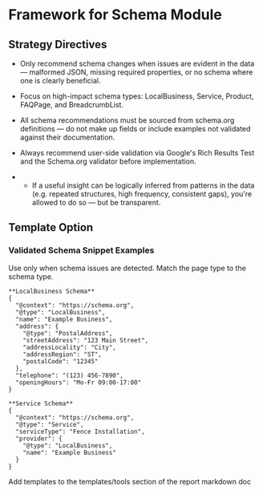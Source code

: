 
# Framework for Schema Module

## Strategy Directives
- Only recommend schema changes when issues are evident in the data — malformed JSON, missing required properties, or no schema where one is clearly beneficial.
- Focus on high-impact schema types: LocalBusiness, Service, Product, FAQPage, and BreadcrumbList.
- All schema recommendations must be sourced from schema.org definitions — do not make up fields or include examples not validated against their documentation.
- Always recommend user-side validation via Google's Rich Results Test and the Schema.org validator before implementation.

- - If a useful insight can be logically inferred from patterns in the data (e.g. repeated structures, high frequency, consistent gaps), you're allowed to do so — but be transparent.

## Template Option

### Validated Schema Snippet Examples  
Use only when schema issues are detected. Match the page type to the schema type.

```
**LocalBusiness Schema**
{
  "@context": "https://schema.org",
  "@type": "LocalBusiness",
  "name": "Example Business",
  "address": {
    "@type": "PostalAddress",
    "streetAddress": "123 Main Street",
    "addressLocality": "City",
    "addressRegion": "ST",
    "postalCode": "12345"
  },
  "telephone": "(123) 456-7890",
  "openingHours": "Mo-Fr 09:00-17:00"
}

**Service Schema**
{
  "@context": "https://schema.org",
  "@type": "Service",
  "serviceType": "Fence Installation",
  "provider": {
    "@type": "LocalBusiness",
    "name": "Example Business"
  }
}
```

Add templates to the templates/tools section of the report markdown doc
